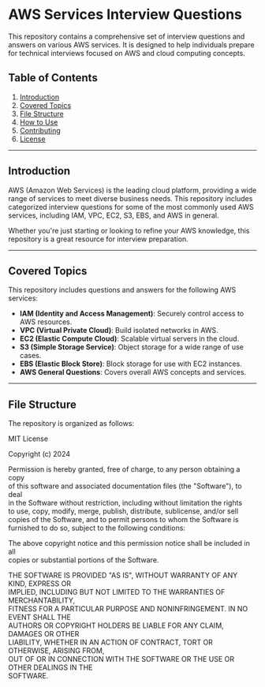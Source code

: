# AWS Services Interview Questions  

This repository contains a comprehensive set of interview questions and answers on various AWS services. It is designed to help individuals prepare for technical interviews focused on AWS and cloud computing concepts.  

## Table of Contents  
1. [Introduction](#introduction)  
2. [Covered Topics](#covered-topics)  
3. [File Structure](#file-structure)  
4. [How to Use](#how-to-use)  
5. [Contributing](#contributing)  
6. [License](#license)  

---

## Introduction  
AWS (Amazon Web Services) is the leading cloud platform, providing a wide range of services to meet diverse business needs. This repository includes categorized interview questions for some of the most commonly used AWS services, including IAM, VPC, EC2, S3, EBS, and AWS in general.  

Whether you're just starting or looking to refine your AWS knowledge, this repository is a great resource for interview preparation.  

---

## Covered Topics  
This repository includes questions and answers for the following AWS services:  

- **IAM (Identity and Access Management)**: Securely control access to AWS resources.  
- **VPC (Virtual Private Cloud)**: Build isolated networks in AWS.  
- **EC2 (Elastic Compute Cloud)**: Scalable virtual servers in the cloud.  
- **S3 (Simple Storage Service)**: Object storage for a wide range of use cases.  
- **EBS (Elastic Block Store)**: Block storage for use with EC2 instances.  
- **AWS General Questions**: Covers overall AWS concepts and services.  

---

## File Structure  
The repository is organized as follows:  


MIT License  

Copyright (c) 2024 <Bhuvan Raj>  

Permission is hereby granted, free of charge, to any person obtaining a copy  
of this software and associated documentation files (the "Software"), to deal  
in the Software without restriction, including without limitation the rights  
to use, copy, modify, merge, publish, distribute, sublicense, and/or sell  
copies of the Software, and to permit persons to whom the Software is  
furnished to do so, subject to the following conditions:  

The above copyright notice and this permission notice shall be included in all  
copies or substantial portions of the Software.  

THE SOFTWARE IS PROVIDED "AS IS", WITHOUT WARRANTY OF ANY KIND, EXPRESS OR  
IMPLIED, INCLUDING BUT NOT LIMITED TO THE WARRANTIES OF MERCHANTABILITY,  
FITNESS FOR A PARTICULAR PURPOSE AND NONINFRINGEMENT. IN NO EVENT SHALL THE  
AUTHORS OR COPYRIGHT HOLDERS BE LIABLE FOR ANY CLAIM, DAMAGES OR OTHER  
LIABILITY, WHETHER IN AN ACTION OF CONTRACT, TORT OR OTHERWISE, ARISING FROM,  
OUT OF OR IN CONNECTION WITH THE SOFTWARE OR THE USE OR OTHER DEALINGS IN THE  
SOFTWARE.  
